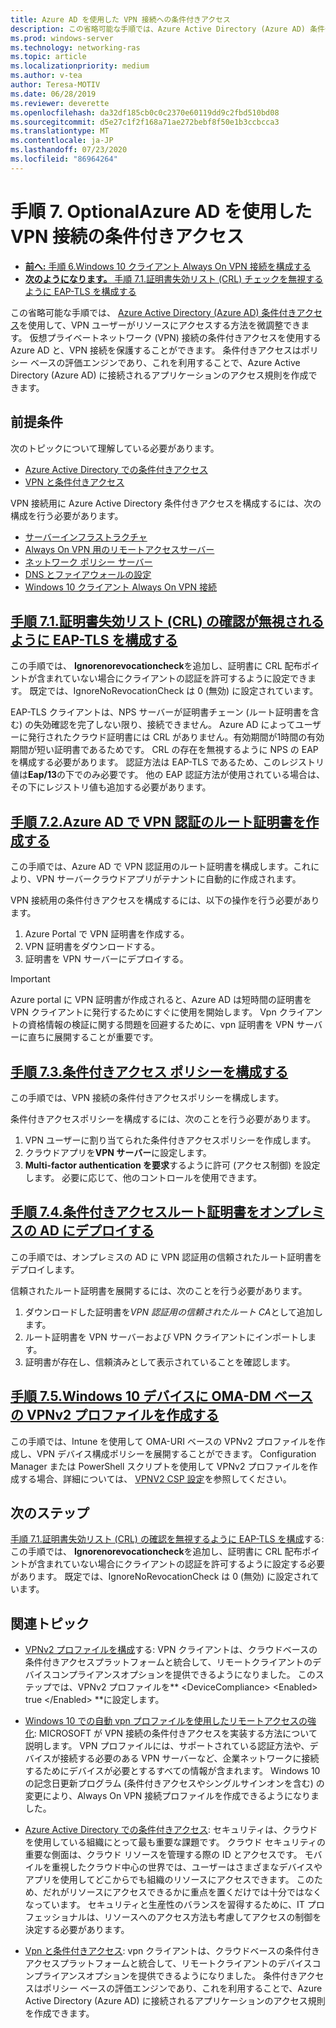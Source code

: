 ```yaml
---
title: Azure AD を使用した VPN 接続への条件付きアクセス
description: この省略可能な手順では、Azure Active Directory (Azure AD) 条件付きアクセスを使用して、承認された VPN ユーザーがリソースにアクセスする方法を微調整できます。
ms.prod: windows-server
ms.technology: networking-ras
ms.topic: article
ms.localizationpriority: medium
ms.author: v-tea
author: Teresa-MOTIV
ms.date: 06/28/2019
ms.reviewer: deverette
ms.openlocfilehash: da32df185cb0c0c2370e60119dd9c2fbd510bd08
ms.sourcegitcommit: d5e27c1f2f168a71ae272bebf8f50e1b3ccbcca3
ms.translationtype: MT
ms.contentlocale: ja-JP
ms.lasthandoff: 07/23/2020
ms.locfileid: "86964264"
---
```

# <a name="step-7-optional-conditional-access-for-vpn-connectivity-using-azure-ad"></a>手順 7. OptionalAzure AD を使用した VPN 接続の条件付きアクセス

- [**前へ:** 手順 6.Windows 10 クライアント Always On VPN 接続を構成する](always-on-vpn/deploy/vpn-deploy-client-vpn-connections.md)
- [**次のようになります。** 手順 7.1.証明書失効リスト (CRL) チェックを無視するように EAP-TLS を構成する](vpn-config-eap-tls-to-ignore-crl-checking.md)

この省略可能な手順では、 [Azure Active Directory (Azure AD) 条件付きアクセス](/azure/active-directory/active-directory-conditional-access-azure-portal)を使用して、VPN ユーザーがリソースにアクセスする方法を微調整できます。 仮想プライベートネットワーク (VPN) 接続の条件付きアクセスを使用する Azure AD と、VPN 接続を保護することができます。 条件付きアクセスはポリシー ベースの評価エンジンであり、これを利用することで、Azure Active Directory (Azure AD) に接続されるアプリケーションのアクセス規則を作成できます。

## <a name="prerequisites"></a>前提条件

次のトピックについて理解している必要があります。

- [Azure Active Directory での条件付きアクセス](/azure/active-directory/active-directory-conditional-access-azure-portal)
- [VPN と条件付きアクセス](/windows/access-protection/vpn/vpn-conditional-access)

VPN 接続用に Azure Active Directory 条件付きアクセスを構成するには、次の構成を行う必要があります。

- [サーバーインフラストラクチャ](always-on-vpn/deploy/vpn-deploy-server-infrastructure.md)
- [Always On VPN 用のリモートアクセスサーバー](always-on-vpn/deploy/vpn-deploy-ras.md)
- [ネットワーク ポリシー サーバー](always-on-vpn/deploy/vpn-deploy-nps.md)
- [DNS とファイアウォールの設定](always-on-vpn/deploy/vpn-deploy-dns-firewall.md)
- [Windows 10 クライアント Always On VPN 接続](always-on-vpn/deploy/vpn-deploy-client-vpn-connections.md)

## <a name="step-71-configure-eap-tls-to-ignore-certificate-revocation-list-crl-checking"></a>[手順 7.1.証明書失効リスト (CRL) の確認が無視されるように EAP-TLS を構成する](vpn-config-eap-tls-to-ignore-crl-checking.md)

この手順では、 **Ignorenorevocationcheck**を追加し、証明書に CRL 配布ポイントが含まれていない場合にクライアントの認証を許可するように設定できます。 既定では、IgnoreNoRevocationCheck は 0 (無効) に設定されています。

EAP-TLS クライアントは、NPS サーバーが証明書チェーン (ルート証明書を含む) の失効確認を完了しない限り、接続できません。 Azure AD によってユーザーに発行されたクラウド証明書には CRL がありません。有効期間が1時間の有効期間が短い証明書であるためです。 CRL の存在を無視するように NPS の EAP を構成する必要があります。 認証方法は EAP-TLS であるため、このレジストリ値は**Eap/13**の下でのみ必要です。 他の EAP 認証方法が使用されている場合は、その下にレジストリ値も追加する必要があります。

## <a name="step-72-create-root-certificates-for-vpn-authentication-with-azure-ad"></a>[手順 7.2.Azure AD で VPN 認証のルート証明書を作成する](vpn-create-root-cert-for-vpn-auth-azure-ad.md)

この手順では、Azure AD で VPN 認証用のルート証明書を構成します。これにより、VPN サーバークラウドアプリがテナントに自動的に作成されます。  

VPN 接続用の条件付きアクセスを構成するには、以下の操作を行う必要があります。

1. Azure Portal で VPN 証明書を作成する。
2. VPN 証明書をダウンロードする。
3. 証明書を VPN サーバーにデプロイする。

> [!IMPORTANT]
> Azure portal に VPN 証明書が作成されると、Azure AD は短時間の証明書を VPN クライアントに発行するためにすぐに使用を開始します。 Vpn クライアントの資格情報の検証に関する問題を回避するために、vpn 証明書を VPN サーバーに直ちに展開することが重要です。

## <a name="step-73-configure-the-conditional-access-policy"></a>[手順 7.3.条件付きアクセス ポリシーを構成する](vpn-config-conditional-access-policy.md)

この手順では、VPN 接続の条件付きアクセスポリシーを構成します。

条件付きアクセスポリシーを構成するには、次のことを行う必要があります。

1. VPN ユーザーに割り当てられた条件付きアクセスポリシーを作成します。
2. クラウドアプリを**VPN サーバー**に設定します。
3. **Multi-factor authentication を要求**するように許可 (アクセス制御) を設定します。  必要に応じて、他のコントロールを使用できます。

## <a name="step-74-deploy-conditional-access-root-certificates-to-on-premises-ad"></a>[手順 7.4.条件付きアクセスルート証明書をオンプレミスの AD にデプロイする](vpn-deploy-cond-access-root-cert-to-on-premise-ad.md)

この手順では、オンプレミスの AD に VPN 認証用の信頼されたルート証明書をデプロイします。

信頼されたルート証明書を展開するには、次のことを行う必要があります。

1. ダウンロードした証明書を*VPN 認証用の信頼されたルート CA*として追加します。
2. ルート証明書を VPN サーバーおよび VPN クライアントにインポートします。
3. 証明書が存在し、信頼済みとして表示されていることを確認します。

## <a name="step-75-create-oma-dm-based-vpnv2-profiles-to-windows-10-devices"></a>[手順 7.5.Windows 10 デバイスに OMA-DM ベースの VPNv2 プロファイルを作成する](vpn-create-oma-dm-based-vpnv2-profiles.md)

この手順では、Intune を使用して OMA-URI ベースの VPNv2 プロファイルを作成し、VPN デバイス構成ポリシーを展開することができます。 Configuration Manager または PowerShell スクリプトを使用して VPNv2 プロファイルを作成する場合、詳細については、 [VPNV2 CSP 設定](/windows/client-management/mdm/vpnv2-csp)を参照してください。

## <a name="next-steps"></a>次のステップ

[手順 7.1.証明書失効リスト (CRL) の確認を無視するように EAP-TLS を構成](vpn-config-eap-tls-to-ignore-crl-checking.md)する: この手順では、 **Ignorenorevocationcheck**を追加し、証明書に CRL 配布ポイントが含まれていない場合にクライアントの認証を許可するように設定する必要があります。 既定では、IgnoreNoRevocationCheck は 0 (無効) に設定されています。

## <a name="related-topics"></a>関連トピック

- [VPNv2 プロファイルを構成](/windows/access-protection/vpn/vpn-conditional-access)する: VPN クライアントは、クラウドベースの条件付きアクセスプラットフォームと統合して、リモートクライアントのデバイスコンプライアンスオプションを提供できるようになりました。 このステップでは、VPNv2 プロファイルを** \<DeviceCompliance> \<Enabled> true \</Enabled> **に設定します。

- [Windows 10 での自動 vpn プロファイルを使用したリモートアクセスの強化](https://www.microsoft.com/itshowcase/Article/Content/894/Enhancing-remote-access-in-Windows-10-with-an-automatic-VPN-profile): MICROSOFT が VPN 接続の条件付きアクセスを実装する方法について説明します。 VPN プロファイルには、サポートされている認証方法や、デバイスが接続する必要のある VPN サーバーなど、企業ネットワークに接続するためにデバイスが必要とするすべての情報が含まれます。 Windows 10 の記念日更新プログラム (条件付きアクセスやシングルサインオンを含む) の変更により、Always On VPN 接続プロファイルを作成できるようになりました。

- [Azure Active Directory での条件付きアクセス](/azure/active-directory/active-directory-conditional-access-azure-portal): セキュリティは、クラウドを使用している組織にとって最も重要な課題です。 クラウド セキュリティの重要な側面は、クラウド リソースを管理する際の ID とアクセスです。 モバイルを重視したクラウド中心の世界では、ユーザーはさまざまなデバイスやアプリを使用してどこからでも組織のリソースにアクセスできます。 このため、だれがリソースにアクセスできるかに重点を置くだけでは十分ではなくなっています。 セキュリティと生産性のバランスを習得するために、IT プロフェッショナルは、リソースへのアクセス方法も考慮してアクセスの制御を決定する必要があります。

- [Vpn と条件付きアクセス](/windows/access-protection/vpn/vpn-conditional-access): vpn クライアントは、クラウドベースの条件付きアクセスプラットフォームと統合して、リモートクライアントのデバイスコンプライアンスオプションを提供できるようになりました。 条件付きアクセスはポリシー ベースの評価エンジンであり、これを利用することで、Azure Active Directory (Azure AD) に接続されるアプリケーションのアクセス規則を作成できます。
